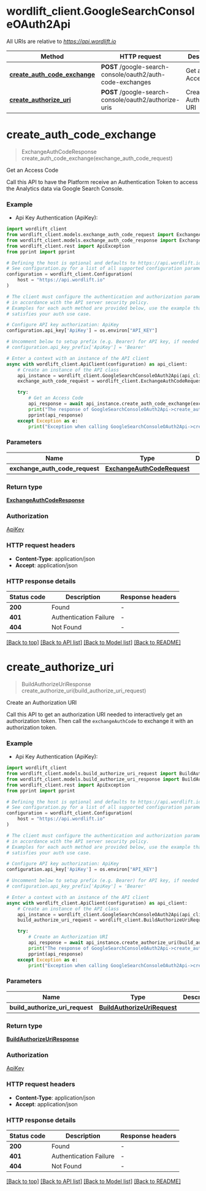# wordlift_client.GoogleSearchConsoleOAuth2Api

All URIs are relative to *https://api.wordlift.io*

Method | HTTP request | Description
------------- | ------------- | -------------
[**create_auth_code_exchange**](GoogleSearchConsoleOAuth2Api.md#create_auth_code_exchange) | **POST** /google-search-console/oauth2/auth-code-exchanges | Get an Access Code
[**create_authorize_uri**](GoogleSearchConsoleOAuth2Api.md#create_authorize_uri) | **POST** /google-search-console/oauth2/authorize-uris | Create an Authorization URI


# **create_auth_code_exchange**
> ExchangeAuthCodeResponse create_auth_code_exchange(exchange_auth_code_request)

Get an Access Code

Call this API to have the Platform receive an Authentication Token to access the Analytics data via Google Search Console.

### Example

* Api Key Authentication (ApiKey):

```python
import wordlift_client
from wordlift_client.models.exchange_auth_code_request import ExchangeAuthCodeRequest
from wordlift_client.models.exchange_auth_code_response import ExchangeAuthCodeResponse
from wordlift_client.rest import ApiException
from pprint import pprint

# Defining the host is optional and defaults to https://api.wordlift.io
# See configuration.py for a list of all supported configuration parameters.
configuration = wordlift_client.Configuration(
    host = "https://api.wordlift.io"
)

# The client must configure the authentication and authorization parameters
# in accordance with the API server security policy.
# Examples for each auth method are provided below, use the example that
# satisfies your auth use case.

# Configure API key authorization: ApiKey
configuration.api_key['ApiKey'] = os.environ["API_KEY"]

# Uncomment below to setup prefix (e.g. Bearer) for API key, if needed
# configuration.api_key_prefix['ApiKey'] = 'Bearer'

# Enter a context with an instance of the API client
async with wordlift_client.ApiClient(configuration) as api_client:
    # Create an instance of the API class
    api_instance = wordlift_client.GoogleSearchConsoleOAuth2Api(api_client)
    exchange_auth_code_request = wordlift_client.ExchangeAuthCodeRequest() # ExchangeAuthCodeRequest | 

    try:
        # Get an Access Code
        api_response = await api_instance.create_auth_code_exchange(exchange_auth_code_request)
        print("The response of GoogleSearchConsoleOAuth2Api->create_auth_code_exchange:\n")
        pprint(api_response)
    except Exception as e:
        print("Exception when calling GoogleSearchConsoleOAuth2Api->create_auth_code_exchange: %s\n" % e)
```



### Parameters


Name | Type | Description  | Notes
------------- | ------------- | ------------- | -------------
 **exchange_auth_code_request** | [**ExchangeAuthCodeRequest**](ExchangeAuthCodeRequest.md)|  | 

### Return type

[**ExchangeAuthCodeResponse**](ExchangeAuthCodeResponse.md)

### Authorization

[ApiKey](../README.md#ApiKey)

### HTTP request headers

 - **Content-Type**: application/json
 - **Accept**: application/json

### HTTP response details

| Status code | Description | Response headers |
|-------------|-------------|------------------|
**200** | Found |  -  |
**401** | Authentication Failure |  -  |
**404** | Not Found |  -  |

[[Back to top]](#) [[Back to API list]](../README.md#documentation-for-api-endpoints) [[Back to Model list]](../README.md#documentation-for-models) [[Back to README]](../README.md)

# **create_authorize_uri**
> BuildAuthorizeUriResponse create_authorize_uri(build_authorize_uri_request)

Create an Authorization URI

Call this API to get an authorization URI needed to interactively get an authorization token. Then call the `exchangeAuthCode` to exchange it with an authorization token.

### Example

* Api Key Authentication (ApiKey):

```python
import wordlift_client
from wordlift_client.models.build_authorize_uri_request import BuildAuthorizeUriRequest
from wordlift_client.models.build_authorize_uri_response import BuildAuthorizeUriResponse
from wordlift_client.rest import ApiException
from pprint import pprint

# Defining the host is optional and defaults to https://api.wordlift.io
# See configuration.py for a list of all supported configuration parameters.
configuration = wordlift_client.Configuration(
    host = "https://api.wordlift.io"
)

# The client must configure the authentication and authorization parameters
# in accordance with the API server security policy.
# Examples for each auth method are provided below, use the example that
# satisfies your auth use case.

# Configure API key authorization: ApiKey
configuration.api_key['ApiKey'] = os.environ["API_KEY"]

# Uncomment below to setup prefix (e.g. Bearer) for API key, if needed
# configuration.api_key_prefix['ApiKey'] = 'Bearer'

# Enter a context with an instance of the API client
async with wordlift_client.ApiClient(configuration) as api_client:
    # Create an instance of the API class
    api_instance = wordlift_client.GoogleSearchConsoleOAuth2Api(api_client)
    build_authorize_uri_request = wordlift_client.BuildAuthorizeUriRequest() # BuildAuthorizeUriRequest | 

    try:
        # Create an Authorization URI
        api_response = await api_instance.create_authorize_uri(build_authorize_uri_request)
        print("The response of GoogleSearchConsoleOAuth2Api->create_authorize_uri:\n")
        pprint(api_response)
    except Exception as e:
        print("Exception when calling GoogleSearchConsoleOAuth2Api->create_authorize_uri: %s\n" % e)
```



### Parameters


Name | Type | Description  | Notes
------------- | ------------- | ------------- | -------------
 **build_authorize_uri_request** | [**BuildAuthorizeUriRequest**](BuildAuthorizeUriRequest.md)|  | 

### Return type

[**BuildAuthorizeUriResponse**](BuildAuthorizeUriResponse.md)

### Authorization

[ApiKey](../README.md#ApiKey)

### HTTP request headers

 - **Content-Type**: application/json
 - **Accept**: application/json

### HTTP response details

| Status code | Description | Response headers |
|-------------|-------------|------------------|
**200** | Found |  -  |
**401** | Authentication Failure |  -  |
**404** | Not Found |  -  |

[[Back to top]](#) [[Back to API list]](../README.md#documentation-for-api-endpoints) [[Back to Model list]](../README.md#documentation-for-models) [[Back to README]](../README.md)

